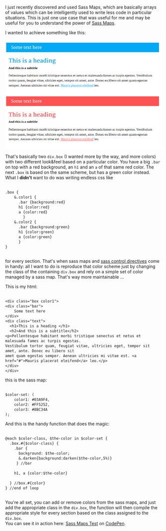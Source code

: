 
I just recently discovered and used Sass Maps, which are basically arrays of values which can be intelligently used to write less code in particular situations. This is just one use case that was useful for me and may be
 useful for you to understand the power of <a href="http://sass-lang.com/documentation/file.SASS_REFERENCE.html#maps">Sass Maps</a>.

<!--more-->

I wanted to achieve something like this:

<img src="/images/blog/Screenshot_1.png" alt="Screenshot_1" />

That's basically two <code class="language-none">div.box</code> (I wanted more by the way, and more colors) with two different look&amp;feel based on a particular color. 
You have a big <code class="language-none">.bar</code> on top with a red background, an <code class="language-none">h1</code> and an <code class="language-none">a</code> of that same red color.
 The next  <code class="language-none">.box</code> is based on the same scheme, but has a green color instead. What I <strong>didn't </strong>want to do was writing endless css like 
<pre class="language-scss">
<code class="language-scss">
.box {
    &amp;.color1 {
      .bar {background:red}
      h1 {color:red}
      a {color:red}
        }
    &amp;.color2 {
      .bar {background:green}
      h1 {color:green}
      a {color:green}
      }
}
</code>
</pre>
for every section. That's when sass maps and <a href="http://thesassway.com/intermediate/if-for-each-while">sass control directives</a> come in handy: all I want to do is reproduce that color scheme
 just by changing the class of the containing <code class="language-none">div.box</code> and rely on a simple set of color managed by a sass map. That's way more maintainable ...

This is my html:
 <pre class="language-markup">
<code class="language-markup">
&lt;div class="box color1"&gt;
&lt;div class="bar"&gt;
	Some text here
&lt;/div&gt;
&lt;div class="text"&gt;
  &lt;h1&gt;This is a heading &lt;/h1&gt;
  &lt;h2&gt;And this is a subtitle&lt;/h2&gt;
&lt;p&gt;Pellentesque habitant morbi tristique senectus et netus et malesuada fames ac turpis egestas.
Vestibulum tortor quam, feugiat vitae, ultricies eget, tempor sit amet, ante. Donec eu libero sit 
amet quam egestas semper. Aenean ultricies mi vitae est. &lt;a href="#"&gt;Mauris placerat eleifend&lt;/a&gt; leo.&lt;/p&gt;	
&lt;/div&gt;
&lt;/div&gt;</code></pre>
this is the sass map:
 <pre class="language-scss">
<code class="language-scss">
$color-set: (
    color1: #03A9F4,
    color2: #FF5252,
    color3: #8BC34A
);
</code></pre>
And this is the handy function that does the magic:
<pre class="language-scss">
<code class="language-scss">   
@each $color-class, $the-color in $color-set {
  .box.#{$color-class} { 
    .bar {
      background: $the-color;
      &amp;.darken{background:darken($the-color,5%)} 
     } //bar
     
    h1, a {color:$the-color}

  } //box.#{color} 
} //end of loop
    </code></pre>
<p>
You're all set, you can add or remove colors from the sass maps, and just add the appropriate class in the <code class="language-none">div.box</code>, the function will then compile the appropriate style for
 every section based on the class assigned to the <code class="language-none">div.box</code>. <br>
 You can see it in action here: <a href="http://codepen.io/vlrprbttst/pen/vHclj/">Sass Maps Test</a> on <a href="http://codepen.io">CodePen</a>.
</p>

